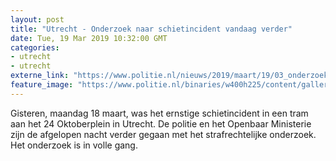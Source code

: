 ```yaml
---
layout: post
title: "Utrecht - Onderzoek naar schietincident vandaag verder"
date: Tue, 19 Mar 2019 10:32:00 GMT
categories: 
- utrecht 
- utrecht 
externe_link: "https://www.politie.nl/nieuws/2019/maart/19/03_onderzoek-naar-schietincident-vandaag-verder.html"
feature_image: "https://www.politie.nl/binaries/w400h225/content/gallery/politie/nieuws/2019/maart/00-km/tram-utrecht.jpg"
---
```


Gisteren, maandag 18 maart, was het ernstige schietincident in een tram aan het 24 Oktoberplein in Utrecht. De politie en het Openbaar Ministerie zijn de afgelopen nacht verder gegaan met het strafrechtelijke onderzoek. Het onderzoek is in volle gang.
